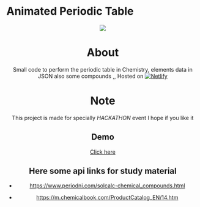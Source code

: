 # Animated Periodic Table

<div align="center">
<img src="https://telegra.ph/file/2bd6027c40574870ca848.jpg"
altr="periodic" border="0">

# About
Small code to perform the periodic table in Chemistry, elements data in JSON
also some compounds ,,
Hosted on 
[![Netlify](https://img.shields.io/badge/netlify-%23000000.svg?style=for-the-badge&logo=netlify&logoColor=#00C7B7)](https://www.netlify.com)

# Note
This project is made for specially *HACKATHON* event 
I hope if you like it

## Demo
[Click here](https://oreki-san.netlify.app/)

## Here some api links for study material

- https://www.periodni.com/solcalc-chemical_compounds.html

- https://m.chemicalbook.com/ProductCatalog_EN/14.htm
